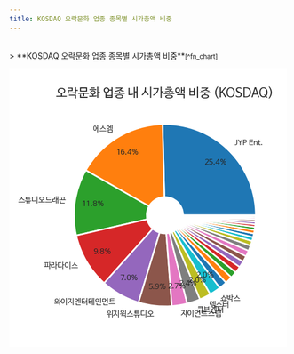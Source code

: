 ```yaml
---
title: KOSDAQ 오락문화 업종 종목별 시가총액 비중
---
```

<br>
> **KOSDAQ 오락문화 업종 종목별 시가총액 비중<a id="pie"></a>**<small>[^fn_chart]</small>

![294090](images/kosdaq_업종_오락문화_종목.png)